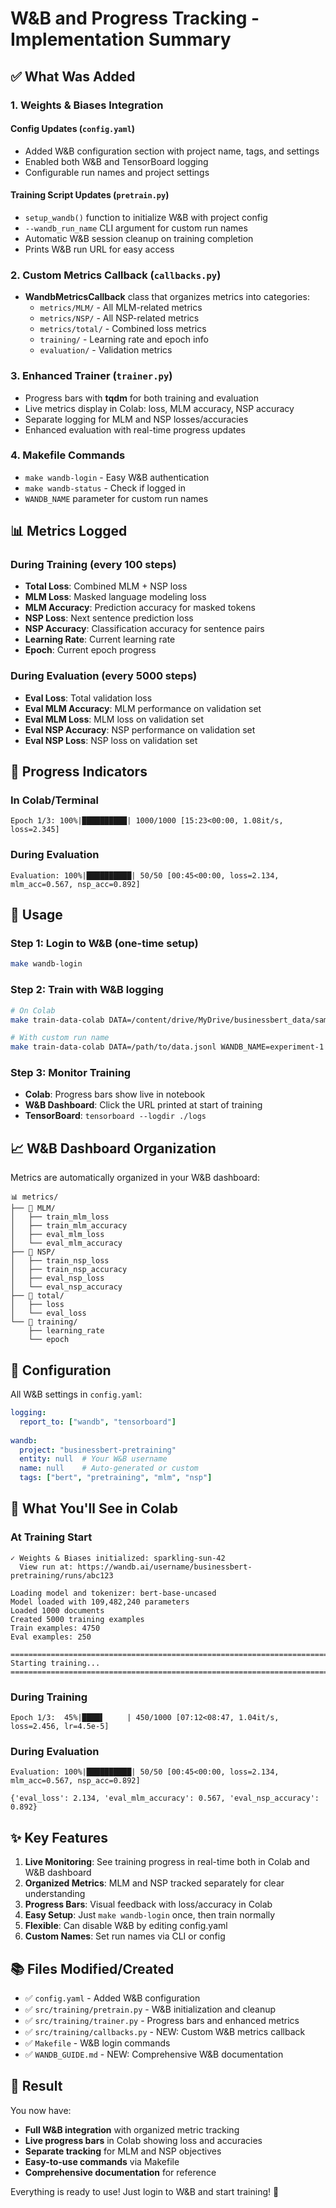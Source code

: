 # W&B and Progress Tracking - Implementation Summary

## ✅ What Was Added

### 1. **Weights & Biases Integration**

#### Config Updates (`config.yaml`)
- Added W&B configuration section with project name, tags, and settings
- Enabled both W&B and TensorBoard logging
- Configurable run names and project settings

#### Training Script Updates (`pretrain.py`)
- `setup_wandb()` function to initialize W&B with project config
- `--wandb_run_name` CLI argument for custom run names
- Automatic W&B session cleanup on training completion
- Prints W&B run URL for easy access

### 2. **Custom Metrics Callback** (`callbacks.py`)
- **WandbMetricsCallback** class that organizes metrics into categories:
  - `metrics/MLM/` - All MLM-related metrics
  - `metrics/NSP/` - All NSP-related metrics
  - `metrics/total/` - Combined loss metrics
  - `training/` - Learning rate and epoch info
  - `evaluation/` - Validation metrics

### 3. **Enhanced Trainer** (`trainer.py`)
- Progress bars with **tqdm** for both training and evaluation
- Live metrics display in Colab: loss, MLM accuracy, NSP accuracy
- Separate logging for MLM and NSP losses/accuracies
- Enhanced evaluation with real-time progress updates

### 4. **Makefile Commands**
- `make wandb-login` - Easy W&B authentication
- `make wandb-status` - Check if logged in
- `WANDB_NAME` parameter for custom run names

## 📊 Metrics Logged

### During Training (every 100 steps)
- **Total Loss**: Combined MLM + NSP loss
- **MLM Loss**: Masked language modeling loss
- **MLM Accuracy**: Prediction accuracy for masked tokens
- **NSP Loss**: Next sentence prediction loss
- **NSP Accuracy**: Classification accuracy for sentence pairs
- **Learning Rate**: Current learning rate
- **Epoch**: Current epoch progress

### During Evaluation (every 5000 steps)
- **Eval Loss**: Total validation loss
- **Eval MLM Accuracy**: MLM performance on validation set
- **Eval MLM Loss**: MLM loss on validation set
- **Eval NSP Accuracy**: NSP performance on validation set
- **Eval NSP Loss**: NSP loss on validation set

## 🎯 Progress Indicators

### In Colab/Terminal
```
Epoch 1/3: 100%|██████████| 1000/1000 [15:23<00:00, 1.08it/s, loss=2.345]
```

### During Evaluation
```
Evaluation: 100%|██████████| 50/50 [00:45<00:00, loss=2.134, mlm_acc=0.567, nsp_acc=0.892]
```

## 🚀 Usage

### Step 1: Login to W&B (one-time setup)
```bash
make wandb-login
```

### Step 2: Train with W&B logging
```bash
# On Colab
make train-data-colab DATA=/content/drive/MyDrive/businessbert_data/sample.jsonl

# With custom run name
make train-data-colab DATA=/path/to/data.jsonl WANDB_NAME=experiment-1
```

### Step 3: Monitor Training
- **Colab**: Progress bars show live in notebook
- **W&B Dashboard**: Click the URL printed at start of training
- **TensorBoard**: `tensorboard --logdir ./logs`

## 📈 W&B Dashboard Organization

Metrics are automatically organized in your W&B dashboard:

```
📊 metrics/
├── 📁 MLM/
│   ├── train_mlm_loss
│   ├── train_mlm_accuracy
│   ├── eval_mlm_loss
│   └── eval_mlm_accuracy
├── 📁 NSP/
│   ├── train_nsp_loss
│   ├── train_nsp_accuracy
│   ├── eval_nsp_loss
│   └── eval_nsp_accuracy
├── 📁 total/
│   ├── loss
│   └── eval_loss
└── 📁 training/
    ├── learning_rate
    └── epoch
```

## 🔧 Configuration

All W&B settings in `config.yaml`:

```yaml
logging:
  report_to: ["wandb", "tensorboard"]
  
wandb:
  project: "businessbert-pretraining"
  entity: null  # Your W&B username
  name: null    # Auto-generated or custom
  tags: ["bert", "pretraining", "mlm", "nsp"]
```

## 🎨 What You'll See in Colab

### At Training Start
```
✓ Weights & Biases initialized: sparkling-sun-42
  View run at: https://wandb.ai/username/businessbert-pretraining/runs/abc123

Loading model and tokenizer: bert-base-uncased
Model loaded with 109,482,240 parameters
Loaded 1000 documents
Created 5000 training examples
Train examples: 4750
Eval examples: 250

================================================================================
Starting training...
================================================================================
```

### During Training
```
Epoch 1/3:  45%|████▌     | 450/1000 [07:12<08:47, 1.04it/s, loss=2.456, lr=4.5e-5]
```

### During Evaluation
```
Evaluation: 100%|██████████| 50/50 [00:45<00:00, loss=2.134, mlm_acc=0.567, nsp_acc=0.892]

{'eval_loss': 2.134, 'eval_mlm_accuracy': 0.567, 'eval_nsp_accuracy': 0.892}
```

## ✨ Key Features

1. **Live Monitoring**: See training progress in real-time both in Colab and W&B dashboard
2. **Organized Metrics**: MLM and NSP tracked separately for clear understanding
3. **Progress Bars**: Visual feedback with loss/accuracy in Colab
4. **Easy Setup**: Just `make wandb-login` once, then train normally
5. **Flexible**: Can disable W&B by editing config.yaml
6. **Custom Names**: Set run names via CLI or config

## 📚 Files Modified/Created

- ✅ `config.yaml` - Added W&B configuration
- ✅ `src/training/pretrain.py` - W&B initialization and cleanup
- ✅ `src/training/trainer.py` - Progress bars and enhanced metrics
- ✅ `src/training/callbacks.py` - NEW: Custom W&B metrics callback
- ✅ `Makefile` - W&B login commands
- ✅ `WANDB_GUIDE.md` - NEW: Comprehensive W&B documentation

## 🎯 Result

You now have:
- **Full W&B integration** with organized metric tracking
- **Live progress bars** in Colab showing loss and accuracies
- **Separate tracking** for MLM and NSP objectives
- **Easy-to-use commands** via Makefile
- **Comprehensive documentation** for reference

Everything is ready to use! Just login to W&B and start training! 🚀


